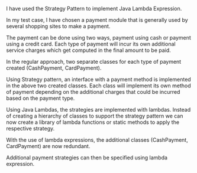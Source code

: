 I have used the Strategy Pattern to implement Java Lambda Expression.

In my test case, I have chosen a payment module that is generally used by several shopping sites to make a payment.

The payment can be done using two ways, payment using cash or payment using a credit card. Each type of payment will incur its own additional service charges which get computed in the final amount to be paid.

In the regular approach, two separate classes for each type of payment created (CashPayment, CardPayment).

Using Strategy pattern, an interface with a payment method is implemented in the above two created classes.
Each class will implement its own method of payment depending on the additional charges that could be incurred based on the payment type. 

Using Java Lambdas, the strategies are implemented with lambdas. Instead of creating a hierarchy of classes to support the strategy pattern we can now create a library of lambda functions or static methods to apply the respective strategy.

With the use of lambda expressions, the additional classes (CashPayment, CardPayment) are now redundant. 

Additional payment strategies can then be specified using lambda expression.




